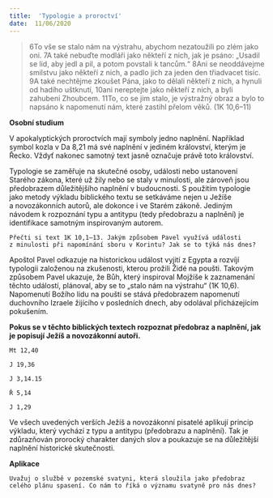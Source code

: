 ```yaml
---
title:  'Typologie a proroctví'
date:  11/06/2020
---
```


> <p></p>
> 6To vše se stalo nám na výstrahu, abychom nezatoužili po zlém jako oni. 7A také nebuďte modláři jako někteří z nich, jak je psáno: „Usadil se lid, aby jedl a pil, a potom povstali k tancům.“ 8Ani se neoddávejme smilstvu jako někteří z nich, a padlo jich za jeden den třiadvacet tisíc. 9A také nechtějme zkoušet Pána, jako to dělali někteří z nich, a hynuli od hadího uštknutí, 10ani nereptejte jako někteří z nich, a byli zahubeni Zhoubcem. 11To, co se jim stalo, je výstražný obraz a bylo to napsáno k napomenutí nám, které zastihl přelom věků. (1K 10,6–11)

**Osobní studium**

V apokalyptických proroctvích mají symboly jedno naplnění. Například symbol kozla v Da 8,21 má své naplnění v jediném království, kterým je Řecko. Vždyť nakonec samotný text jasně označuje právě toto království.

Typologie se zaměřuje na skutečné osoby, události nebo ustanovení Starého zákona, které už žily nebo se staly v minulosti, ale zároveň jsou předobrazem důležitějšího naplnění v budoucnosti. S použitím typologie jako metody výkladu biblického textu se setkáváme nejen u Ježíše a novozákonních autorů, ale dokonce i ve Starém zákoně. Jediným návodem k rozpoznání typu a antitypu (tedy předobrazu a naplnění) je identifikace samotným inspirovaným autorem.

`Přečti si text 1K 10,1–13. Jakým způsobem Pavel využívá události z minulosti při napomínání sboru v Korintu? Jak se to týká nás dnes?`

Apoštol Pavel odkazuje na historickou událost vyjití z Egypta a rozvíjí typologii založenou na zkušenosti, kterou prožili Židé na poušti. Takovým způsobem Pavel ukazuje, že Bůh, který inspiroval Mojžíše k zaznamenání těchto událostí, plánoval, aby se to „stalo nám na výstrahu“ (1K 10,6). Napomenutí Božího lidu na poušti se stává předobrazem napomenutí duchovního Izraele žijícího v posledních dnech, aby odolával přicházejícím pokušením.

**Pokus se v těchto biblických textech rozpoznat předobraz a naplnění, jak je popisují Ježíš a novozákonní autoři.**

`Mt 12,40`

`J 19,36`

`J 3,14.15`

`Ř 5,14`

`J 1,29`

Ve všech uvedených verších Ježíš a novozákonní pisatelé aplikují princip výkladu, který vychází z typu a antitypu (předobrazu a naplnění). Tak je zdůrazňován prorocký charakter daných slov a poukazuje se na důležitější naplnění historické skutečnosti.

**Aplikace**

`Uvažuj o službě v pozemské svatyni, která sloužila jako předobraz celého plánu spasení. Co nám to říká o významu svatyně pro nás dnes?`
